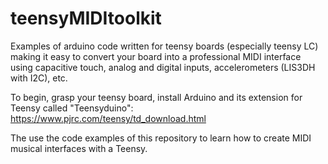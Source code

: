 # teensyMIDItoolkit
Examples of arduino code written for teensy boards (especially teensy LC) making it easy to convert your board into a professional MIDI interface using capacitive touch, analog and digital inputs, accelerometers (LIS3DH with I2C), etc.

To begin, grasp your teensy board, install Arduino and its extension for Teensy called "Teensyduino": https://www.pjrc.com/teensy/td_download.html

The use the code examples of this repository to learn how to create MIDI musical interfaces with a Teensy. 
